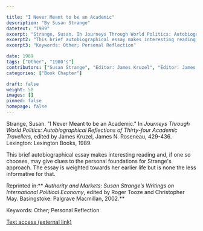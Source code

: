 ```yaml
---

title: "I Never Meant to be an Academic"
description: "By Susan Strange"
datetext: "1989"
excerpt: "Strange, Susan. In Journeys Through World Politics: Autobiographical Reflections of Thirty-four Academic Travellers, edited by James Kruzel, James N. Roseneau, 429-436. Lexington: Lexington Books, 1989."
excerpt2: "This brief autobiographical essay makes interesting reading and, if one so chooses, may give clues to the personal foundations for Strange's approach. The essay is weighted towards her earlier life but is none the less informative for that. Reprinted in: Authority and Markets: Susan Strange’s Writings on International Political Economy, edited by Roger Tooze and Christopher May Basingstoke: Palgrave Macmillan, 2002."
excerpt3: "Keywords: Other; Personal Reflection"

date: 1989
tags: ["Other", "1980's"]
contributors: ["Susan Strange", "Editor: James Kruzel", "Editor: James N. Roseneau"]
categories: ["Book Chapter"]

draft: false
weight: 50
images: []
pinned: false
homepage: false
---
```


Strange, Susan. "I Never Meant to be an Academic." In *Journeys Through World Politics: Autobiographical Reflections of Thirty-four Academic Travellers*, edited by James Kruzel, James N. Roseneau, 429-436. Lexington: Lexington Books, 1989.

This brief autobiographical essay makes interesting reading and, if one so chooses, may give clues to the personal foundations for Strange's approach. The essay is weighted towards her earlier life but is none the less informative for that.

Reprinted in:** *Authority and Markets: Susan Strange’s Writings on International Political Economy*, edited by Roger Tooze and Christopher May. Basingstoke: Palgrave Macmillan, 2002.**

Keywords: Other; Personal Reflection

[Text access (external link)](https://www.worldcat.org/title/1023962570)
